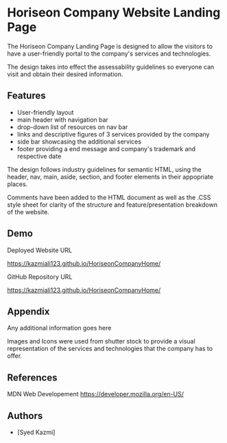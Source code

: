 
# Horiseon Company Website Landing Page

The Horiseon Company Landing Page is designed to allow the visitors to have a user-friendly portal to the company's services and technologies. 

The design takes into effect the assessability guidelines so everyone can visit and obtain their desired information.






## Features

- User-friendly layout
- main header with navigation bar
- drop-down list of resources on nav bar
- links and descriptive figures of 3 services provided by the company
- side bar showcasing the additional services
- footer providing a end message and company's trademark and respective date

The design follows industry guidelines for semantic HTML, using the header, nav, main, aside, section, and footer elements in their appopriate places.

Comments have been added to the HTML document as well as the .CSS style sheet for clarity of the structure and feature/presentation breakdown of the website.




## Demo


Deployed Website URL

https://kazmiali123.github.io/HoriseonCompanyHome/


GitHub Repository URL

https://kazmiali123.github.io/HoriseonCompanyHome/
## Appendix

Any additional information goes here

Images and Icons were used from shutter stock to provide a visual representation of the services and technologies that the company has to offer.
## References

MDN Web Developement
https://developer.mozilla.org/en-US/






## Authors

- [Syed Kazmi]

